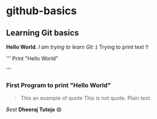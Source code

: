 # github-basics
## Learning Git basics

__Hello World__. 
_I am trying to learn Git_ :)
Trying to print text !!

'''
Print "Hello World"

'''

### First Program to print "Hello World"
>This an example of quote
This is not quote. Plain text.


*Best*
**Dheeraj Tuteja** :smile:





